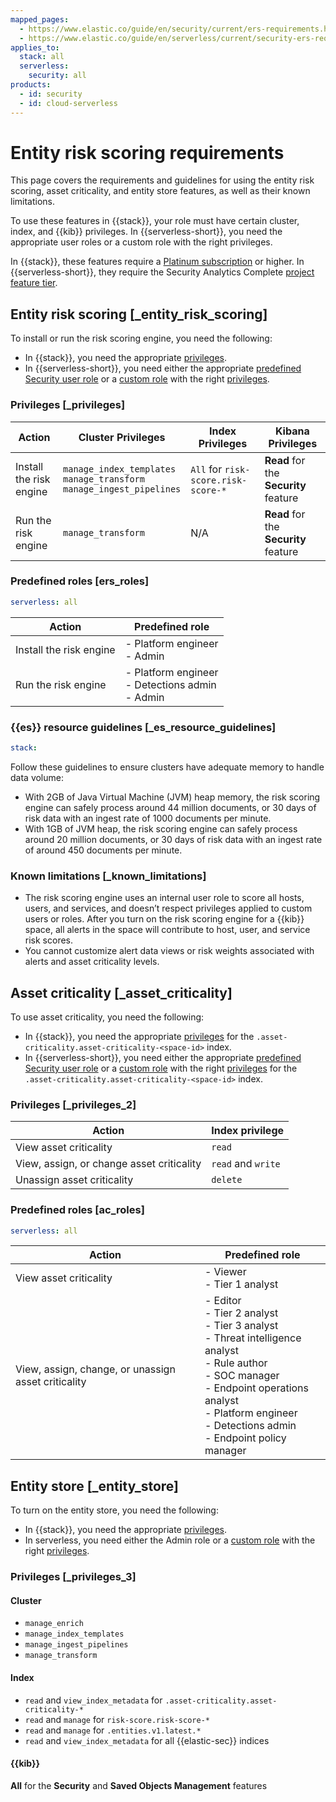 ```yaml
---
mapped_pages:
  - https://www.elastic.co/guide/en/security/current/ers-requirements.html
  - https://www.elastic.co/guide/en/serverless/current/security-ers-requirements.html
applies_to:
  stack: all
  serverless:
    security: all
products:
  - id: security
  - id: cloud-serverless
---
```


# Entity risk scoring requirements

This page covers the requirements and guidelines for using the entity risk scoring, asset criticality, and entity store features, as well as their known limitations.

To use these features in {{stack}}, your role must have certain cluster, index, and {{kib}} privileges. In {{serverless-short}}, you need the appropriate user roles or a custom role with the right privileges.

In {{stack}}, these features require a [Platinum subscription](https://www.elastic.co/pricing) or higher. In {{serverless-short}}, they require the Security Analytics Complete [project feature tier](/deploy-manage/deploy/elastic-cloud/project-settings.md).


## Entity risk scoring [_entity_risk_scoring]

To install or run the risk scoring engine, you need the following:

* In {{stack}}, you need the appropriate [privileges](#_privileges).
* In {{serverless-short}}, you need either the appropriate [predefined Security user role](#ers_roles) or a [custom role](/deploy-manage/users-roles/cloud-organization/user-roles.md) with the right [privileges](#_privileges).


### Privileges [_privileges]


| Action | Cluster Privileges | Index Privileges | Kibana Privileges |
| --- | --- | --- | --- |
| Install the risk engine | `manage_index_templates`<br> `manage_transform`<br> `manage_ingest_pipelines` | `All` for `risk-score.risk-score-*` | **Read** for the **Security** feature |
| Run the risk engine | `manage_transform` | N/A | **Read** for the **Security** feature |


### Predefined roles [ers_roles]
```yaml {applies_to}
serverless: all
```

| Action | Predefined role |
| --- | --- |
| Install the risk engine | - Platform engineer<br>- Admin |
| Run the risk engine | - Platform engineer<br>- Detections admin<br>- Admin |


### {{es}} resource guidelines [_es_resource_guidelines]
```yaml {applies_to}
stack:
```

Follow these guidelines to ensure clusters have adequate memory to handle data volume:

* With 2GB of Java Virtual Machine (JVM) heap memory, the risk scoring engine can safely process around 44 million documents, or 30 days of risk data with an ingest rate of 1000 documents per minute.
* With 1GB of JVM heap, the risk scoring engine can safely process around 20 million documents, or 30 days of risk data with an ingest rate of around 450 documents per minute.


### Known limitations [_known_limitations]

* The risk scoring engine uses an internal user role to score all hosts, users, and services, and doesn’t respect privileges applied to custom users or roles. After you turn on the risk scoring engine for a {{kib}} space, all alerts in the space will contribute to host, user, and service risk scores.
* You cannot customize alert data views or risk weights associated with alerts and asset criticality levels.


## Asset criticality [_asset_criticality]

To use asset criticality, you need the following:

* In {{stack}}, you need the appropriate [privileges](#_privileges_2) for the `.asset-criticality.asset-criticality-<space-id>` index.
* In {{serverless-short}}, you need either the appropriate [predefined Security user role](#ac_roles) or a [custom role](/deploy-manage/users-roles/cloud-organization/user-roles.md) with the right [privileges](#_privileges_2) for the `.asset-criticality.asset-criticality-<space-id>` index.

### Privileges [_privileges_2]


| Action | Index privilege |
| --- | --- |
| View asset criticality | `read` |
| View, assign, or change asset criticality | `read` and `write` |
| Unassign asset criticality | `delete` |

### Predefined roles [ac_roles]
```yaml {applies_to}
serverless: all
```

| Action | Predefined role |
| --- | --- |
| View asset criticality | - Viewer<br>- Tier 1 analyst<br> |
| View, assign, change, or unassign asset criticality | - Editor<br>- Tier 2 analyst<br>- Tier 3 analyst<br>- Threat intelligence analyst<br>- Rule author<br>- SOC manager<br>- Endpoint operations analyst<br>- Platform engineer<br>- Detections admin<br>- Endpoint policy manager<br> |


## Entity store [_entity_store]

To turn on the entity store, you need the following:

* In {{stack}}, you need the appropriate [privileges](#_privileges_3).
* In serverless, you need either the Admin role or a [custom role](/deploy-manage/users-roles/cloud-organization/user-roles.md) with the right [privileges](#_privileges_3).

### Privileges [_privileges_3]

#### Cluster

- `manage_enrich`
- `manage_index_templates`
- `manage_ingest_pipelines`
- `manage_transform`

#### Index

- `read` and `view_index_metadata` for `.asset-criticality.asset-criticality-*`
- `read` and `manage` for `risk-score.risk-score-*`
- `read` and `manage` for `.entities.v1.latest.*`
- `read` and `view_index_metadata` for all {{elastic-sec}} indices

#### {{kib}}

**All** for the **Security** and **Saved Objects Management** features
